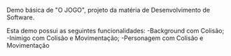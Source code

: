 Demo básica de "O JOGO", projeto da matéria de Desenvolvimento de Software.

Esta demo possui as seguintes funcionalidades:
-Background com Colisão;
-Inimigo com Colisão e Movimentação;
-Personagem com Colisão e Movimentação
